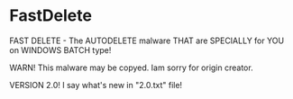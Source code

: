 # FastDelete
FAST DELETE - The AUTODELETE malware THAT are SPECIALLY for YOU on WINDOWS BATCH type!

WARN! This malware may be copyed. Iam sorry for origin creator.

VERSION 2.0!
 I say what's new in "2.0.txt" file!
